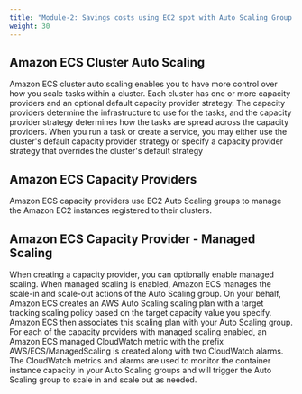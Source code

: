 ```yaml
---
title: "Module-2: Savings costs using EC2 spot with Auto Scaling Group Capacity Providers"
weight: 30
---
```


Amazon ECS Cluster Auto Scaling
---


Amazon ECS cluster auto scaling enables you to have more control over how you scale tasks within a cluster. Each cluster has one or more capacity providers and an optional default capacity provider strategy. The capacity providers determine the infrastructure to use for the tasks, and the capacity provider strategy determines how the tasks are spread across the capacity providers. When you run a task or create a service, you may either use the cluster's default capacity provider strategy or specify a capacity provider strategy that overrides the cluster's default strategy

Amazon ECS Capacity Providers
---

Amazon ECS capacity providers use EC2 Auto Scaling groups to manage the Amazon EC2 instances registered to their clusters.


Amazon ECS Capacity Provider - Managed Scaling
---

When creating a capacity provider, you can optionally enable managed scaling. When managed scaling is enabled, Amazon ECS manages the scale-in and scale-out actions of the Auto Scaling group. On your behalf, Amazon ECS creates an AWS Auto Scaling scaling plan with a target tracking scaling policy based on the target capacity value you specify. Amazon ECS then associates this scaling plan with your Auto Scaling group. For each of the capacity providers with managed scaling enabled, an Amazon ECS managed CloudWatch metric with the prefix AWS/ECS/ManagedScaling is created along with two CloudWatch alarms. The CloudWatch metrics and alarms are used to monitor the container instance capacity in your Auto Scaling groups and will trigger the Auto Scaling group to scale in and scale out as needed.


